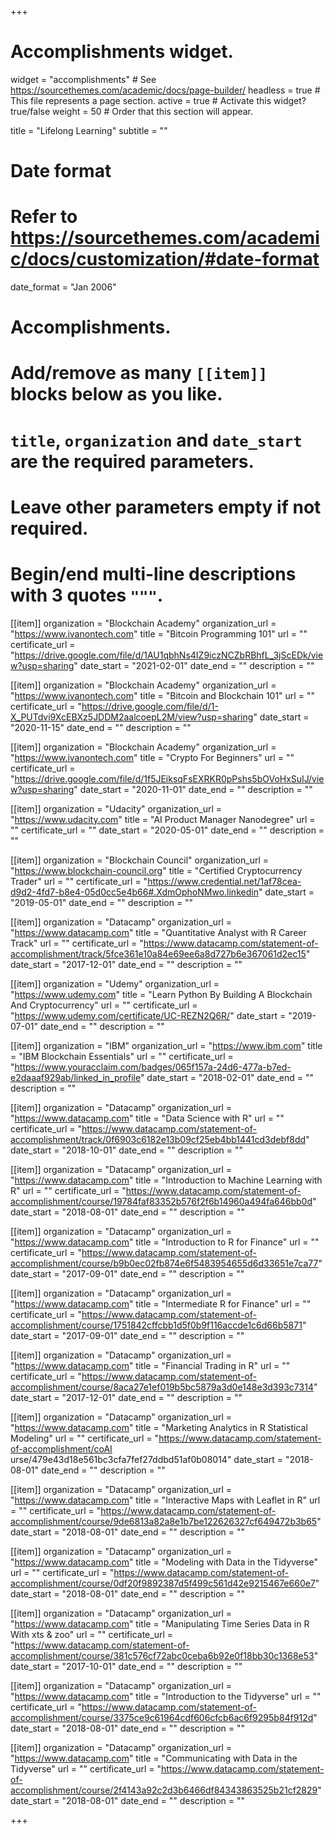 +++
# Accomplishments widget.
widget = "accomplishments"  # See https://sourcethemes.com/academic/docs/page-builder/
headless = true  # This file represents a page section.
active = true  # Activate this widget? true/false
weight = 50  # Order that this section will appear.

title = "Lifelong Learning"
subtitle = ""

# Date format
#   Refer to https://sourcethemes.com/academic/docs/customization/#date-format
date_format = "Jan 2006"

# Accomplishments.
#   Add/remove as many `[[item]]` blocks below as you like.
#   `title`, `organization` and `date_start` are the required parameters.
#   Leave other parameters empty if not required.
#   Begin/end multi-line descriptions with 3 quotes `"""`.


[[item]]
  organization = "Blockchain Academy"
  organization_url = "https://www.ivanontech.com"
  title = "Bitcoin Programming 101"
  url = ""
  certificate_url = "https://drive.google.com/file/d/1AU1qbhNs4IZ9iczNCZbRBhfL_3jScEDk/view?usp=sharing"
  date_start = "2021-02-01"
  date_end = ""
  description = ""

[[item]]
  organization = "Blockchain Academy"
  organization_url = "https://www.ivanontech.com"
  title = "Bitcoin and Blockchain 101"
  url = ""
  certificate_url = "https://drive.google.com/file/d/1-X_PUTdvi9XcEBXz5JDDM2aalcoepL2M/view?usp=sharing"
  date_start = "2020-11-15"
  date_end = ""
  description = ""

[[item]]
  organization = "Blockchain Academy"
  organization_url = "https://www.ivanontech.com"
  title = "Crypto For Beginners"
  url = ""
  certificate_url = "https://drive.google.com/file/d/1f5JEiksqFsEXRKR0pPshs5bOVoHxSuIJ/view?usp=sharing"
  date_start = "2020-11-01"
  date_end = ""
  description = ""


[[item]]
  organization = "Udacity"
  organization_url = "https://www.udacity.com"
  title = "AI Product Manager Nanodegree"
  url = ""
  certificate_url = ""
  date_start = "2020-05-01"
  date_end = ""
  description = ""

[[item]]
  organization = "Blockchain Council"
  organization_url = "https://www.blockchain-council.org"
  title = "Certified Cryptocurrency Trader"
  url = ""
  certificate_url = "https://www.credential.net/1af78cea-d9d2-4fd7-b8e4-05d0cc5e4b66#.XdmOphoNMwo.linkedin"
  date_start = "2019-05-01"
  date_end = ""
  description = ""  
 
[[item]]
  organization = "Datacamp"
  organization_url = "https://www.datacamp.com"
  title = "Quantitative Analyst with R Career Track"
  url = ""
  certificate_url = "https://www.datacamp.com/statement-of-accomplishment/track/5fce361e10a84e69ee6a8d727b6e367061d2ec15"
  date_start = "2017-12-01"
  date_end = ""
  description = ""

[[item]]
  organization = "Udemy"
  organization_url = "https://www.udemy.com"
  title = "Learn Python By Building A Blockchain And Cryptocurrency"
  url = ""
  certificate_url = "https://www.udemy.com/certificate/UC-REZN2Q6R/"
  date_start = "2019-07-01"
  date_end = ""
  description = ""
  
[[item]]
  organization = "IBM"
  organization_url = "https://www.ibm.com"
  title = "IBM Blockchain Essentials"
  url = ""
  certificate_url = "https://www.youracclaim.com/badges/065f157a-24d6-477a-b7ed-e2daaaf929ab/linked_in_profile"
  date_start = "2018-02-01"
  date_end = ""
  description = ""  
  
[[item]]
  organization = "Datacamp"
  organization_url = "https://www.datacamp.com"
  title = "Data Science with R"
  url = ""
  certificate_url = "https://www.datacamp.com/statement-of-accomplishment/track/0f6903c6182e13b09cf25eb4bb1441cd3debf8dd"
  date_start = "2018-10-01"
  date_end = ""
  description = ""
  
  [[item]]
  organization = "Datacamp"
  organization_url = "https://www.datacamp.com"
  title = "Introduction to Machine Learning with R"
  url = ""
  certificate_url = "https://www.datacamp.com/statement-of-accomplishment/course/19784faf83352b576f2f6b14960a494fa646bb0d"
  date_start = "2018-08-01"
  date_end = ""
  description = ""

[[item]]
  organization = "Datacamp"
  organization_url = "https://www.datacamp.com"
  title = "Introduction to R for Finance"
  url = ""
  certificate_url = "https://www.datacamp.com/statement-of-accomplishment/course/b9b0ec02fb874e6f5483954655d6d33651e7ca77"
  date_start = "2017-09-01"
  date_end = ""
  description = ""

[[item]]
  organization = "Datacamp"
  organization_url = "https://www.datacamp.com"
  title = "Intermediate R for Finance"
  url = ""
  certificate_url = "https://www.datacamp.com/statement-of-accomplishment/course/1751842cffcbb1d5f0b9f116accde1c6d66b5871"
  date_start = "2017-09-01"
  date_end = ""
  description = ""

[[item]]
  organization = "Datacamp"
  organization_url = "https://www.datacamp.com"
  title = "Financial Trading in R"
  url = ""
  certificate_url = "https://www.datacamp.com/statement-of-accomplishment/course/8aca27e1ef019b5bc5879a3d0e148e3d393c7314"
  date_start = "2017-12-01"
  date_end = ""
  description = ""

[[item]]
  organization = "Datacamp"
  organization_url = "https://www.datacamp.com"
  title = "Marketing Analytics in R Statistical Modeling"
  url = ""
  certificate_url = "https://www.datacamp.com/statement-of-accomplishment/coAI urse/479e43d18e561bc3cfa7fef27ddbd51af0b08014"
  date_start = "2018-08-01"
  date_end = ""
  description = ""
  
[[item]]
  organization = "Datacamp"
  organization_url = "https://www.datacamp.com"
  title = "Interactive Maps with Leaflet in R"
  url = ""
  certificate_url = "https://www.datacamp.com/statement-of-accomplishment/course/9de6813a82a8e1b7be122626327cf649472b3b65"
  date_start = "2018-08-01"
  date_end = ""
  description = ""  

[[item]]
  organization = "Datacamp"
  organization_url = "https://www.datacamp.com"
  title = "Modeling with Data in the Tidyverse"
  url = ""
  certificate_url = "https://www.datacamp.com/statement-of-accomplishment/course/0df20f9892387d5f499c561d42e9215467e660e7"
  date_start = "2018-08-01"
  date_end = ""
  description = ""

[[item]]
  organization = "Datacamp"
  organization_url = "https://www.datacamp.com"
  title = "Manipulating Time Series Data in R With xts & zoo"
  url = ""
  certificate_url = "https://www.datacamp.com/statement-of-accomplishment/course/381c576cf72abc0ceba6b92e0f18bb30c1368e53"
  date_start = "2017-10-01"
  date_end = ""
  description = ""

[[item]]
  organization = "Datacamp"
  organization_url = "https://www.datacamp.com"
  title = "Introduction to the Tidyverse"
  url = ""
  certificate_url = "https://www.datacamp.com/statement-of-accomplishment/course/3375ce9c61964cdf606cfcb6ac6f9295b84f912d"
  date_start = "2018-08-01"
  date_end = ""
  description = ""

[[item]]
  organization = "Datacamp"
  organization_url = "https://www.datacamp.com"
  title = "Communicating with Data in the Tidyverse"
  url = ""
  certificate_url = "https://www.datacamp.com/statement-of-accomplishment/course/2f4143a92c2d3b6466df84343863525b21cf2829"
  date_start = "2018-08-01"
  date_end = ""
  description = ""
  
+++
